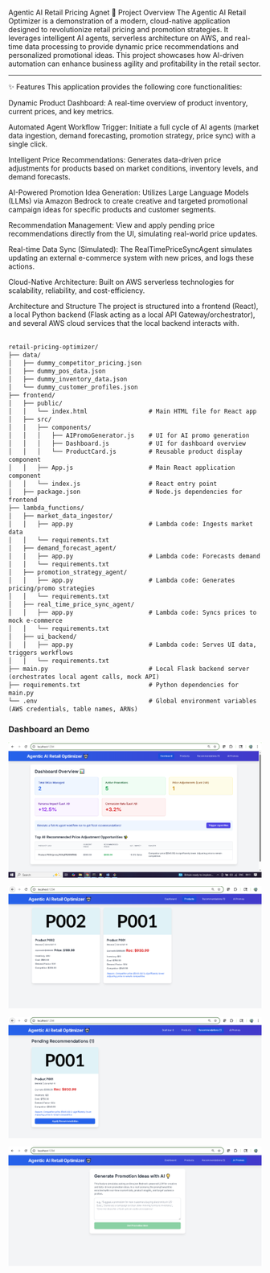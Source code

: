 Agentic AI Retail Pricing Agnet
🚀 Project Overview
The Agentic AI Retail Optimizer is a demonstration of a modern, cloud-native application designed to revolutionize retail pricing and promotion strategies. It leverages intelligent AI agents, serverless architecture on AWS, and real-time data processing to provide dynamic price recommendations and personalized promotional ideas. This project showcases how AI-driven automation can enhance business agility and profitability in the retail sector.

---

✨ Features
This application provides the following core functionalities:

Dynamic Product Dashboard: A real-time overview of product inventory, current prices, and key metrics.

Automated Agent Workflow Trigger: Initiate a full cycle of AI agents (market data ingestion, demand forecasting, promotion strategy, price sync) with a single click.

Intelligent Price Recommendations: Generates data-driven price adjustments for products based on market conditions, inventory levels, and demand forecasts.

AI-Powered Promotion Idea Generation: Utilizes Large Language Models (LLMs) via Amazon Bedrock to create creative and targeted promotional campaign ideas for specific products and customer segments.

Recommendation Management: View and apply pending price recommendations directly from the UI, simulating real-world price updates.

Real-time Data Sync (Simulated): The RealTimePriceSyncAgent simulates updating an external e-commerce system with new prices, and logs these actions.

Cloud-Native Architecture: Built on AWS serverless technologies for scalability, reliability, and cost-efficiency.


Architecture and Structure
The project is structured into a frontend (React), a local Python backend (Flask acting as a local API Gateway/orchestrator), and several AWS cloud services that the local backend interacts with.

``````

retail-pricing-optimizer/
├── data/
│   ├── dummy_competitor_pricing.json
│   ├── dummy_pos_data.json
│   ├── dummy_inventory_data.json
│   └── dummy_customer_profiles.json 
├── frontend/
│   ├── public/
│   │   └── index.html                 # Main HTML file for React app
│   ├── src/
│   │   ├── components/
│   │   │   ├── AIPromoGenerator.js    # UI for AI promo generation
│   │   │   ├── Dashboard.js           # UI for dashboard overview
│   │   │   └── ProductCard.js         # Reusable product display component
│   │   ├── App.js                     # Main React application component
│   │   └── index.js                   # React entry point
│   ├── package.json                   # Node.js dependencies for frontend
├── lambda_functions/
│   ├── market_data_ingestor/
│   │   ├── app.py                     # Lambda code: Ingests market data
│   │   └── requirements.txt
│   ├── demand_forecast_agent/
│   │   ├── app.py                     # Lambda code: Forecasts demand
│   │   └── requirements.txt
│   ├── promotion_strategy_agent/
│   │   ├── app.py                     # Lambda code: Generates pricing/promo strategies
│   │   └── requirements.txt
│   ├── real_time_price_sync_agent/
│   │   ├── app.py                     # Lambda code: Syncs prices to mock e-commerce
│   │   └── requirements.txt
│   ├── ui_backend/
│   │   ├── app.py                     # Lambda code: Serves UI data, triggers workflows
│   │   └── requirements.txt
├── main.py                            # Local Flask backend server (orchestrates local agent calls, mock API)
├── requirements.txt                   # Python dependencies for main.py
└── .env                               # Global environment variables (AWS credentials, table names, ARNs)
``````


### Dashboard an Demo
![Agentic AI Retail Pricing Agnet Dashboard](https://github.com/samhaldia/retail-pricing-agent-ai/blob/main/Retail-AI.PNG "Agentic AI Retail Pricing Agnet")

![Agentic AI Retail Pricing Agnet Products Listing](https://github.com/samhaldia/retail-pricing-agent-ai/blob/main/Retail-AI-Products.PNG "Agentic AI Retail Pricing Agnet Products Listing")

![Agentic AI Retail Pricing Agnet Recommendations](https://github.com/samhaldia/retail-pricing-agent-ai/blob/main/Retail-AI-Products-Recommend.PNG "Agentic AI Retail Pricing Agnet Recommendations")

![Agentic AI Retail Pricing Agnet Idea Generation](https://github.com/samhaldia/retail-pricing-agent-ai/blob/main/Retail-AI-Products-Ideas.PNG "Agentic AI Retail Pricing Agnet Idea Generation")
